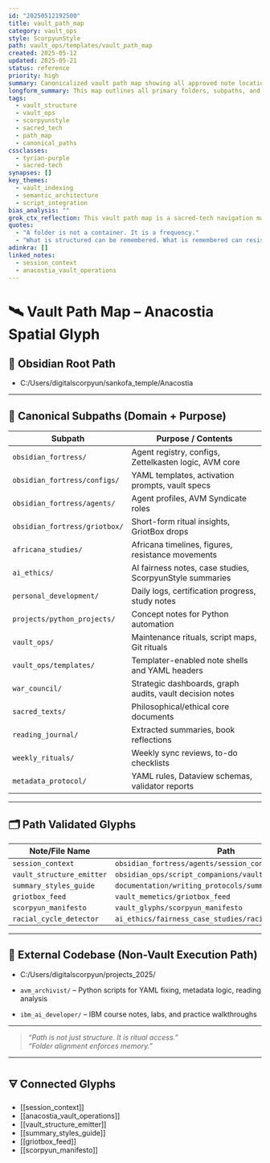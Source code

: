 ```yaml
---
id: "20250512192500"
title: vault_path_map
category: vault_ops
style: ScorpyunStyle
path: vault_ops/templates/vault_path_map
created: 2025-05-12
updated: 2025-05-21
status: reference
priority: high
summary: Canonicalized vault path map showing all approved note locations and structural clusters within the Anacostia Vault.
longform_summary: This map outlines all primary folders, subpaths, and known semantic clusters that define the ontology of the Anacostia Vault. It supports consistent vault structure, YAML compliance, and programmatic access by automation scripts.
tags:
  - vault_structure
  - vault_ops
  - scorpyunstyle
  - sacred_tech
  - path_map
  - canonical_paths
cssclasses:
  - tyrian-purple
  - sacred-tech
synapses: []
key_themes:
  - vault_indexing
  - semantic_architecture
  - script_integration
bias_analysis: ""
grok_ctx_reflection: This vault path map is a sacred-tech navigation matrix — organizing not just files, but memory, resistance, and recursive ontology. Its clarity resists entropy and empowers agents.
quotes:
  - "A folder is not a container. It is a frequency."
  - "What is structured can be remembered. What is remembered can resist."
adinkra: []
linked_notes:
  - session_context
  - anacostia_vault_operations
---
```


# 🛰️ Vault Path Map – Anacostia Spatial Glyph

## 📂 Obsidian Root Path
-  C:/Users/digitalscorpyun/sankofa_temple/Anacostia


---

## 🧭 Canonical Subpaths (Domain + Purpose)

| Subpath                                  | Purpose / Contents                                         |
| ---------------------------------------- | ---------------------------------------------------------- |
| `obsidian_fortress/`                     | Agent registry, configs, Zettelkasten logic, AVM core      |
| `obsidian_fortress/configs/`             | YAML templates, activation prompts, vault specs            |
| `obsidian_fortress/agents/`              | Agent profiles, AVM Syndicate roles                        |
| `obsidian_fortress/griotbox/`            | Short-form ritual insights, GriotBox drops                 |
| `africana_studies/`                      | Africana timelines, figures, resistance movements          |
| `ai_ethics/`                             | AI fairness notes, case studies, ScorpyunStyle summaries   |
| `personal_development/`                  | Daily logs, certification progress, study notes            |
| `projects/python_projects/`              | Concept notes for Python automation                        |
| `vault_ops/`                             | Maintenance rituals, script maps, Git rituals              |
| `vault_ops/templates/`                   | Templater-enabled note shells and YAML headers             |
| `war_council/`                           | Strategic dashboards, graph audits, vault decision notes   |
| `sacred_texts/`                          | Philosophical/ethical core documents                       |
| `reading_journal/`                       | Extracted summaries, book reflections                      |
| `weekly_rituals/`                        | Weekly sync reviews, to-do checklists                      |
| `metadata_protocol/`                     | YAML rules, Dataview schemas, validator reports            |

---

## 🗂️ Path Validated Glyphs

| Note/File Name            | Path                                                     |
| ------------------------- | -------------------------------------------------------- |
| `session_context`         | `obsidian_fortress/agents/session_context`               |
| `vault_structure_emitter` | `obsidian_ops/script_companions/vault_structure_emitter` |
| `summary_styles_guide`    | `documentation/writing_protocols/summary_styles_guide`   |
| `griotbox_feed`           | `vault_memetics/griotbox_feed`                           |
| `scorpyun_manifesto`      | `vault_glyphs/scorpyun_manifesto`                        |
| `racial_cycle_detector`   | `ai_ethics/fairness_case_studies/racial_cycle_detector`  |

---

## 🧬 External Codebase (Non-Vault Execution Path)
- C:/Users/digitalscorpyun/projects_2025/

- `avm_archivist/` – Python scripts for YAML fixing, metadata logic, reading analysis
- `ibm_ai_developer/` – IBM course notes, labs, and practice walkthroughs

---

> _“Path is not just structure. It is ritual access.”_  
> _“Folder alignment enforces memory.”_

---

## 🜃 Connected Glyphs

- [[session_context]]
- [[anacostia_vault_operations]]
- [[vault_structure_emitter]]
- [[summary_styles_guide]]
- [[griotbox_feed]]
- [[scorpyun_manifesto]]
